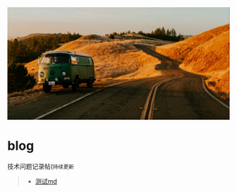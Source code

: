 <img src='./img/bg1.PNG'>


# blog
技术问题记录帖(`持续更新`
> - [测试md](https://github.com/fanqie2/blog/blob/master/test/TEST.md)